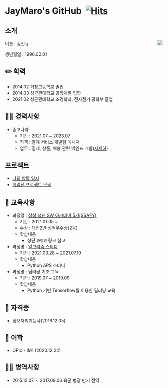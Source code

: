# JayMaro's GitHub&nbsp; [![Hits](https://hits.seeyoufarm.com/api/count/incr/badge.svg?url=https%3A%2F%2Fgithub.com%2FJayMaro&count_bg=%2379C83D&title_bg=%23555555&icon=&icon_color=%23E7E7E7&title=hits&edge_flat=false)](https://hits.seeyoufarm.com)



## 소개
<img align='right' src="http://mazassumnida.wtf/api/v2/generate_badge?boj=maro0201">
이름 : 김진규

생년월일 : 1996.02.01

## :pencil2: 학력

- 2014.02 거창고등학교 졸업
- 2014.03 성균관대학교 공학계열 입학
- 2021.02 성균관대학교 조경학과, 전자전기 공학부 졸업

## :man_technologist: 경력사항
- 중고나라
  - 기간 : 2021.07 ~ 2023.07
  - 직책 : 결제 서비스 개발팀 매니저
  - 업무 : 결제, 상품, 배송 관련 백엔드 개발([자세히](https://quartz-visor-107.notion.site/Maro-8bad5ee9c4514b0289b869914bb0868f?pvs=4))
 
## 프로젝트
- [나의 방탈 일지](https://github.com/JayMaro/My-Room-Escape-Diary)
- [취업전 프로젝트 모음](https://github.com/JayMaro/Project)

## :book: 교육사항
- 과정명 : [삼성 청년 SW 아카데미 5기(SSAFY)](https://github.com/JayMaro/SSAFY)
  - 기간 : 2021.01.05 ~
  - 수상 : 대전2반 성적우수상(2등)
  - 학습내용
    - 상단 `과정명` 링크 참고
- 과정명 : [알고리즘 스터디](https://github.com/SSA-PPHIRE)
  - 기간 : 2021.03.28 ~ 2021.07.19
  - 학습내용
    - Python APS 스터디
- 과정명 : 딥러닝 기초 교육
  - 기간 : 2019.07 ~ 2019.09
  - 학습내용
    - Python 기반 Tensorflow를 이용한 딥러닝 교육

## :page_facing_up: 자격증

- 정보처리기능사(2016.12.05)


## :orange_book: 어학

- OPic - IM1 (2020.12.24)


## 💂‍♂️ 병역사항

- 2015.12.07. ~ 2017.09.06 육군 병장 만기 전역
